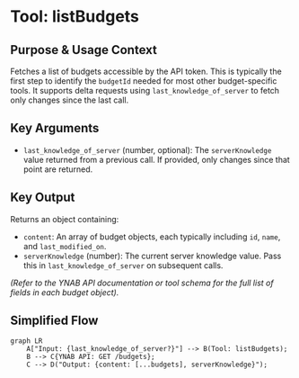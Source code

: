 # Tool: listBudgets

## Purpose & Usage Context

Fetches a list of budgets accessible by the API token. This is typically the first step to identify the `budgetId` needed for most other budget-specific tools. It supports delta requests using `last_knowledge_of_server` to fetch only changes since the last call.

## Key Arguments

*   `last_knowledge_of_server` (number, optional): The `serverKnowledge` value returned from a previous call. If provided, only changes since that point are returned.

## Key Output

Returns an object containing:

*   `content`: An array of budget objects, each typically including `id`, `name`, and `last_modified_on`.
*   `serverKnowledge` (number): The current server knowledge value. Pass this in `last_knowledge_of_server` on subsequent calls.

*(Refer to the YNAB API documentation or tool schema for the full list of fields in each budget object).*

## Simplified Flow

```mermaid
graph LR
    A["Input: {last_knowledge_of_server?}"] --> B(Tool: listBudgets);
    B --> C{YNAB API: GET /budgets};
    C --> D("Output: {content: [...budgets], serverKnowledge}");
```
